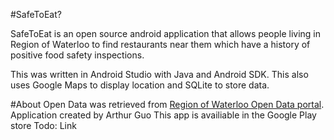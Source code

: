 #SafeToEat?

SafeToEat is an open source android application that allows people living in Region of Waterloo to find restaurants near them which have a history of positive food safety inspections.

This was written in Android Studio with Java and Android SDK. This also uses Google Maps to display location and SQLite to store data. 

#About
Open Data was retrieved from [Region of Waterloo Open Data portal](http://www.regionofwaterloo.ca/en/regionalgovernment/OpenDataHome.asp). 
Application created by Arthur Guo
This app is availiable in the Google Play store Todo: Link